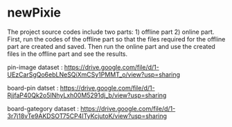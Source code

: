 # newPixie
The project source codes include two parts: 1) offline part 2) online part.
First, run the codes of the offline part so that the files required for the offline part are created and saved.
Then run the online part and use the created files in the offline part and see the results.

pin-image dataset : https://drive.google.com/file/d/1-UEzCarSgQo6ebLNeSQiXmCSy1PMMT_o/view?usp=sharing 

board-pin datset :  https://drive.google.com/file/d/1-RjjfaP40Qk2o5INhyLxh00M5291dj_b/view?usp=sharing 

board-gategory dataset : https://drive.google.com/file/d/1-3r7j18vTe9AKDSOT75CP4ITyKcjutoK/view?usp=sharing
